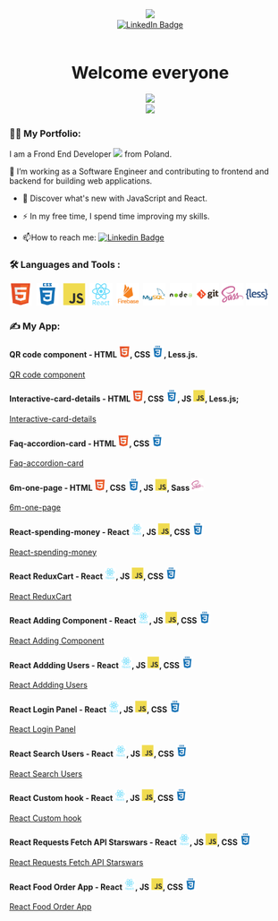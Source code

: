 
<div id="header" align="center">
  <img src="https://media.giphy.com/media/M9gbBd9nbDrOTu1Mqx/giphy.gif" width="100"/>
</div>
<div id="badges" align="center">
  <a href="https://www.linkedin.com/in/pawe%C5%82-rz%C4%85sa-232165261">
    <img src="https://img.shields.io/badge/LinkedIn-blue?style=for-the-badge&logo=linkedin&logoColor=white" alt="LinkedIn Badge"/>
  </a>
  <div>
    <img src="https://komarev.com/ghpvc/?username=ArtBoys&style=flat-square&color=blue" alt=""/>
  </div>
</div>

<div align="center">
  <div> <h1 style="font-size:30px">Welcome everyone</span></div>
  <div> <img src="https://media.giphy.com/media/hvRJCLFzcasrR4ia7z/giphy.gif" width="50px"/></div>
</diV>



<div id="header" align="center">
  <img src="https://media.giphy.com/media/qgQUggAC3Pfv687qPC/giphy.gif" width="600"/>
</div>

### :woman_technologist: My Portfolio:

I am a Frond End Developer <img src="https://media.giphy.com/media/WUlplcMpOCEmTGBtBW/giphy.gif" width="30"> from Poland.

:telescope: I’m working as a Software Engineer and contributing to frontend and backend for building web applications.

- :seedling: Discover what's new with JavaScript and React.

- :zap: In my free time, I spend time improving my skills.

- :mailbox:How to reach me: [![Linkedin Badge](https://img.shields.io/badge/LinkedIn-blue?style=for-the-badge&logo=linkedin&logoColor=white)](https://www.linkedin.com/in/pawe%C5%82-rz%C4%85sa-232165261)

<a href="qr-code-9oahptvt2-artboysproject-gmailcom.vercel.app"></a>

### :hammer_and_wrench: Languages and Tools :
<div>
  <img src="https://github.com/devicons/devicon/blob/master/icons/html5/html5-original.svg" title="HTML5" alt="HTML" width="40" height="40"/>&nbsp;
  <img src="https://github.com/devicons/devicon/blob/master/icons/css3/css3-plain-wordmark.svg"  title="CSS3" alt="CSS" width="40" height="40"/>&nbsp;
  <img src="https://github.com/devicons/devicon/blob/master/icons/javascript/javascript-original.svg" title="JavaScript" alt="JavaScript" width="40" height="40"/>&nbsp;
  <img src="https://github.com/devicons/devicon/blob/master/icons/react/react-original-wordmark.svg" title="React" alt="React" width="40" height="40"/>&nbsp;
  <img src="https://github.com/devicons/devicon/blob/master/icons/firebase/firebase-plain-wordmark.svg" title="Firebase" alt="Firebase" width="40" height="40"/>&nbsp;
  <img src="https://github.com/devicons/devicon/blob/master/icons/mysql/mysql-original-wordmark.svg" title="MySQL"  alt="MySQL" width="40" height="40"/>&nbsp;
  <img src="https://github.com/devicons/devicon/blob/master/icons/nodejs/nodejs-original-wordmark.svg" title="NodeJS" alt="NodeJS" width="40" height="40"/>&nbsp;
  <img src="https://github.com/devicons/devicon/blob/master/icons/git/git-original-wordmark.svg" title="Git" **alt="Git" width="40" height="40"/>
  <img src="https://github.com/devicons/devicon/blob/master/icons/sass/sass-original.svg" title="Sass" alt="Sass" width="40" height="40"/>
  <img src="https://github.com/devicons/devicon/blob/master/icons/less/less-plain-wordmark.svg" title="Less" alt="Less" width="40" height="40"/>
</div>

<!--   <img src="https://github.com/devicons/devicon/blob/master/icons/java/java-original-wordmark.svg" title="Java" alt="Java" width="40" height="40"/>&nbsp; -->
<!--   <img src="https://github.com/devicons/devicon/blob/master/icons/spring/spring-original-wordmark.svg" title="Spring" alt="Spring" width="40" height="40"/>&nbsp; -->
<!--   <img src="https://github.com/devicons/devicon/blob/master/icons/materialui/materialui-original.svg" title="Material UI" alt="Material UI" width="40" height="40"/>&nbsp; -->
<!--   <img src="https://github.com/devicons/devicon/blob/master/icons/flutter/flutter-original.svg" title="Flutter" alt="Flutter" width="40" height="40"/>&nbsp; -->
<!--   <img src="https://github.com/devicons/devicon/blob/master/icons/redux/redux-original.svg" title="Redux" alt="Redux " width="40" height="40"/>&nbsp; -->
<!--   <img src="https://github.com/devicons/devicon/blob/master/icons/gatsby/gatsby-original.svg" title="Gatsby"  alt="Gatsby" width="40" height="40"/>&nbsp; -->
<!--   <img src="https://github.com/devicons/devicon/blob/master/icons/amazonwebservices/amazonwebservices-plain-wordmark.svg" title="AWS" alt="AWS" width="40" height="40"/>&nbsp; -->
<!--
### :fire: My Stats :
[![GitHub Streak](https://streak-stats.demolab.com/?user=ArtBoys)](https://git.io/streak-stats)
-->
<!--
[![Top Langs](https://github-readme-stats.vercel.app/api/top-langs/?username=ArtBoys)](https://github.com/anuraghazra/github-readme-stats)
[![Top Langs](https://github-readme-stats.vercel.app/api/top-langs/?username=ArtBoys&layout=compact&theme=vision-friendly-dark)](https://github.com/anuraghazra/github-readme-stats)
-->


### :writing_hand: My App:

#### QR code component - HTML <img src="https://github.com/devicons/devicon/blob/master/icons/html5/html5-original.svg" title="HTML5" alt="HTML" width="20" height="20"/>, CSS <img src="https://github.com/devicons/devicon/blob/master/icons/css3/css3-plain-wordmark.svg"  title="CSS3" alt="CSS" width="21" height="21"/>, Less.js.
<div>
        <a href="https://qr-code-pied.vercel.app">QR code component </a>
</div>

#### Interactive-card-details -  HTML <img src="https://github.com/devicons/devicon/blob/master/icons/html5/html5-original.svg" title="HTML5" alt="HTML" width="20" height="20"/>, CSS <img src="https://github.com/devicons/devicon/blob/master/icons/css3/css3-plain-wordmark.svg"  title="CSS3" alt="CSS" width="21" height="21"/>, JS <img src="https://github.com/devicons/devicon/blob/master/icons/javascript/javascript-original.svg" title="JavaScript" alt="JavaScript" width="21" height="21"/>, Less.js;
<div>
      <a href="https://interactive-card-details-drab.vercel.app">Interactive-card-details</a>
</div>

#### Faq-accordion-card -   HTML <img src="https://github.com/devicons/devicon/blob/master/icons/html5/html5-original.svg" title="HTML5" alt="HTML" width="20" height="20"/>, CSS <img src="https://github.com/devicons/devicon/blob/master/icons/css3/css3-plain-wordmark.svg"  title="CSS3" alt="CSS" width="21" height="21"/>

   <div>
     <a href="https://faq-accordion-card-six-ashy.vercel.app/">Faq-accordion-card</a>
  </div>

#### 6m-one-page -  HTML <img src="https://github.com/devicons/devicon/blob/master/icons/html5/html5-original.svg" title="HTML5" alt="HTML" width="20" height="20"/>, CSS <img src="https://github.com/devicons/devicon/blob/master/icons/css3/css3-plain-wordmark.svg"  title="CSS3" alt="CSS" width="21" height="21"/>, JS <img src="https://github.com/devicons/devicon/blob/master/icons/javascript/javascript-original.svg" title="JavaScript" alt="JavaScript" width="21" height="21"/>, Sass <img src="https://github.com/devicons/devicon/blob/master/icons/sass/sass-original.svg" title="Sass" alt="Sass" width="21" height="21"/>
 <div>
      <a href="https://6m-one-page.vercel.app">6m-one-page</a>
  </div>

#### React-spending-money -  React <img src="https://github.com/devicons/devicon/blob/master/icons/react/react-original-wordmark.svg" title="React" alt="React" width="20" height="20"/>, JS <img src="https://github.com/devicons/devicon/blob/master/icons/javascript/javascript-original.svg" title="JavaScript" alt="JavaScript" width="21" height="21"/>, CSS <img src="https://github.com/devicons/devicon/blob/master/icons/css3/css3-plain-wordmark.svg"  title="CSS3" alt="CSS" width="21" height="21"/>
 <div>
     <a href="https://react-spending-money.vercel.app">React-spending-money</a>
  </div>

#### React ReduxCart -  React <img src="https://github.com/devicons/devicon/blob/master/icons/react/react-original-wordmark.svg" title="React" alt="React" width="20" height="20"/>, JS <img src="https://github.com/devicons/devicon/blob/master/icons/javascript/javascript-original.svg" title="JavaScript" alt="JavaScript" width="21" height="21"/>, CSS <img src="https://github.com/devicons/devicon/blob/master/icons/css3/css3-plain-wordmark.svg"  title="CSS3" alt="CSS" width="21" height="21"/>
 <div>
     <a href="https://react-advanced-redux-dusky.vercel.app">React ReduxCart</a>
  </div>

#### React Adding Component -  React <img src="https://github.com/devicons/devicon/blob/master/icons/react/react-original-wordmark.svg" title="React" alt="React" width="20" height="20"/>, JS <img src="https://github.com/devicons/devicon/blob/master/icons/javascript/javascript-original.svg" title="JavaScript" alt="JavaScript" width="21" height="21"/>, CSS <img src="https://github.com/devicons/devicon/blob/master/icons/css3/css3-plain-wordmark.svg"  title="CSS3" alt="CSS" width="21" height="21"/>
 <div>
     <a href="https://react-adding-component-bug.vercel.app/">React Adding Component</a>
  </div>

#### React Addding Users -  React <img src="https://github.com/devicons/devicon/blob/master/icons/react/react-original-wordmark.svg" title="React" alt="React" width="20" height="20"/>, JS <img src="https://github.com/devicons/devicon/blob/master/icons/javascript/javascript-original.svg" title="JavaScript" alt="JavaScript" width="21" height="21"/>, CSS <img src="https://github.com/devicons/devicon/blob/master/icons/css3/css3-plain-wordmark.svg"  title="CSS3" alt="CSS" width="21" height="21"/>
 <div>
     <a href="https://react-addding-users.vercel.app/">React Addding Users</a>
  </div>
  
  #### React Login Panel -  React <img src="https://github.com/devicons/devicon/blob/master/icons/react/react-original-wordmark.svg" title="React" alt="React" width="20" height="20"/>, JS <img src="https://github.com/devicons/devicon/blob/master/icons/javascript/javascript-original.svg" title="JavaScript" alt="JavaScript" width="21" height="21"/>, CSS <img src="https://github.com/devicons/devicon/blob/master/icons/css3/css3-plain-wordmark.svg"  title="CSS3" alt="CSS" width="21" height="21"/>
 <div>
     <a href="https://react-typical-page.vercel.app/">React Login Panel</a>
  </div>

  #### React Search Users -  React <img src="https://github.com/devicons/devicon/blob/master/icons/react/react-original-wordmark.svg" title="React" alt="React" width="20" height="20"/>, JS <img src="https://github.com/devicons/devicon/blob/master/icons/javascript/javascript-original.svg" title="JavaScript" alt="JavaScript" width="21" height="21"/>, CSS <img src="https://github.com/devicons/devicon/blob/master/icons/css3/css3-plain-wordmark.svg"  title="CSS3" alt="CSS" width="21" height="21"/>
 <div>
     <a href="https://react-class-base.vercel.app/"> React Search Users </a>
  </div>

  #### React Custom hook -  React <img src="https://github.com/devicons/devicon/blob/master/icons/react/react-original-wordmark.svg" title="React" alt="React" width="20" height="20"/>, JS <img src="https://github.com/devicons/devicon/blob/master/icons/javascript/javascript-original.svg" title="JavaScript" alt="JavaScript" width="21" height="21"/>, CSS <img src="https://github.com/devicons/devicon/blob/master/icons/css3/css3-plain-wordmark.svg"  title="CSS3" alt="CSS" width="21" height="21"/>
 <div>
     <a href="https://react-custom-hook-rho.vercel.app/"> React Custom hook </a>
  </div>

  #### React Requests Fetch API Starswars -  React <img src="https://github.com/devicons/devicon/blob/master/icons/react/react-original-wordmark.svg" title="React" alt="React" width="20" height="20"/>, JS <img src="https://github.com/devicons/devicon/blob/master/icons/javascript/javascript-original.svg" title="JavaScript" alt="JavaScript" width="21" height="21"/>, CSS <img src="https://github.com/devicons/devicon/blob/master/icons/css3/css3-plain-wordmark.svg"  title="CSS3" alt="CSS" width="21" height="21"/>
 <div>
     <a href="https://react-requests-starswars.vercel.app/"> React Requests Fetch API Starswars </a>
  </div>

   #### React Food Order App -  React <img src="https://github.com/devicons/devicon/blob/master/icons/react/react-original-wordmark.svg" title="React" alt="React" width="20" height="20"/>, JS <img src="https://github.com/devicons/devicon/blob/master/icons/javascript/javascript-original.svg" title="JavaScript" alt="JavaScript" width="21" height="21"/>, CSS <img src="https://github.com/devicons/devicon/blob/master/icons/css3/css3-plain-wordmark.svg"  title="CSS3" alt="CSS" width="21" height="21"/>
 <div>
     <a href="https://react-food-order-app-main.vercel.app/"> React Food Order App </a>
  </div>

  

  
  



  
  
  



 
